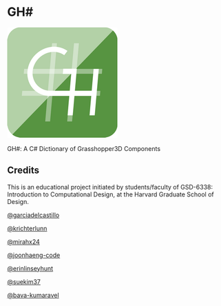 # GH#

![](assets/logo/ghsharp_logo_color_256.png)

GH#: A C# Dictionary of Grasshopper3D Components

## Credits

This is an educational project initiated by students/faculty of GSD-6338: Introduction to Computational Design, at the Harvard Graduate School of Design. 

[@garciadelcastillo](https://github.com/garciadelcastillo)

[@krichterlunn](https://github.com/krichterlunn)

[@mirahx24](https://github.com/mirahx24)

[@joonhaeng-code](https://github.com/joonhaeng-code)

[@erinlinseyhunt](https://github.com/erinlinseyhunt)

[@suekim37](https://github.com/suekim37)

[@bava-kumaravel](https://github.com/bava-kumaravel)
